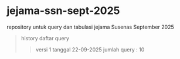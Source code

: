 # jejama-ssn-sept-2025
repository untuk query dan tabulasi jejama Susenas September 2025


> history daftar query
>> versi 1
>> tanggal 22-09-2025
>> jumlah query : 10

